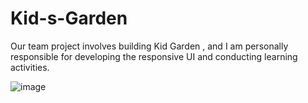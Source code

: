 # Kid-s-Garden

Our team project involves building Kid Garden , and I am personally responsible for developing the responsive UI and conducting learning activities.

![image](https://github.com/Kaungsett45/Kid-s-Garden/assets/125630922/e3888afb-224e-44c4-b3b0-f506a3ce4e36)
